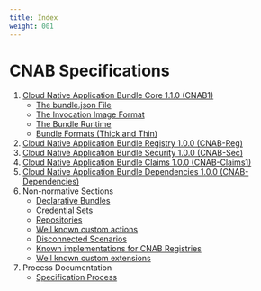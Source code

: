 ```yaml
---
title: Index
weight: 001
---
```


# CNAB Specifications

1. [Cloud Native Application Bundle Core 1.1.0 (CNAB1)](100-CNAB.md)
    - [The bundle.json File](101-bundle-json.md)
    - [The Invocation Image Format](102-invocation-image.md)
    - [The Bundle Runtime](103-bundle-runtime.md)
    - [Bundle Formats (Thick and Thin)](104-bundle-formats.md)
2. [Cloud Native Application Bundle Registry 1.0.0 (CNAB-Reg)](200-CNAB-registries.md)
3. [Cloud Native Application Bundle Security 1.0.0 (CNAB-Sec)](300-CNAB-security.md)
4. [Cloud Native Application Bundle Claims 1.0.0 (CNAB-Claims1)](400-claims.md)
5. [Cloud Native Application Bundle Dependencies 1.0.0 (CNAB-Dependencies)](500-CNAB-dependencies.md)
6. Non-normative Sections
    - [Declarative Bundles](801-declarative-images.md)
    - [Credential Sets](802-credential-sets.md)
    - [Repositories](803-repositories.md)
    - [Well known custom actions](804-well-known-custom-actions.md)
    - [Disconnected Scenarios](805-airgap.md)
    - [Known implementations for CNAB Registries](807-registries-known-implementations.md)
    - [Well known custom extensions](810-well-known-custom-extensions.md)
6. Process Documentation
    - [Specification Process](901-process.md)
